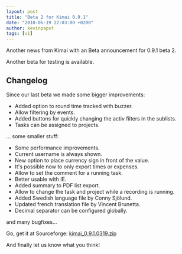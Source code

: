 ```yaml
---
layout: post
title: "Beta 2 for Kimai 0.9.1"
date: "2010-06-19 22:03:00 +0200"
author: kevinpapst
tags: [v1]
---
```


Another news from Kimai with an Beta announcement for 0.9.1 beta 2.

Another beta for testing is available.

## Changelog

Since our last beta we made some bigger improvements:

- Added option to round time tracked with buzzer.
- Allow filtering by events.
- Added buttons for quickly changing the activ filters in the sublists.
- Tasks can be assigned to projects.

... some smaller stuff:

- Some performance improvements.
- Current username is always shown.
- New option to place currency sign in front of the value.
- It's possible now to only export times or expenses.
- Allow to set the comment for a running task.
- Better usable with IE.
- Added summary to PDF list export.
- Allow to change the task and project while a recording is running.
- Added Swedish language file by Conny Sjölund.
- Updated french translation file by Vincent Brunetta.
- Decimal separator can be configured globally.

and many bugfixes...

Go, get it at Sourceforge: [kimai_0.9.1.0319.zip](http://sourceforge.net/projects/kimai/files/0.9.x/kimai_0.9.1.0319.zip/download)

And finally let us know what you think!
